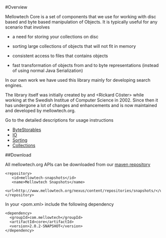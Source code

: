 #Overview

Mellowtech Core is a set of components that we use for working with disc based
and byte based manipulation of Objects. It is typically useful for any scenario
that involves

* a need for storing your collections on disc

* sorting large collections of objects that will not fit in memory

* consistent access to files that contains objects

* fast transformation of objects from and to byte representations (instead of using normal Java Serialization)

In our own work we have used this library mainly for developing search engines.

The library itself was initially created by <Martin Svensson> and <Rickard Cöster> while
working at the Swedish Institue of Computer Science in 2002. Since then it has undergone
a lot of changes and enhancements and is now maintained and developed by mellowtech.org.

Go to the detailed descriptions for usage instructions

* [ByteStorables](site/markdown/byteStorables.md)
* [IO](site/markdown/IO.md)
* [Sorting](site/markdown/Sorting.md)
* [Collections](site/markdown/Collections.md)

##Download

All mellowtech.org APIs can be downloaded from our [maven repository](http://www.mellowtech.org/nexus)

```
<repository>
   <id>mellowtech-snapshots</id>
   <name>Mellowtech Snapshots</name>
   <url>http://www.mellowtech.org/nexus/content/repositories/snapshots/</url>
</repository>
```


In your <pom.xml> include the following dependency


```
<dependency>
  <groupId>com.mellowtech</groupId>
  <artifactId>core</artifactId>
  <version>2.0.2-SNAPSHOT</version>
</dependency>
```
